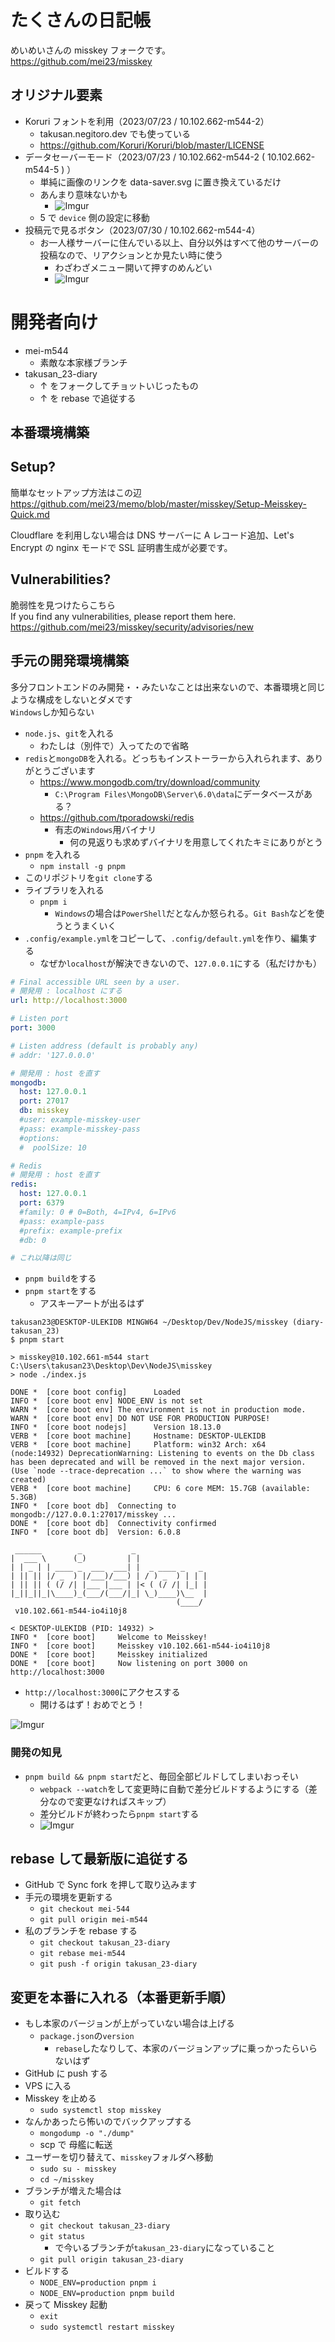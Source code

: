 # たくさんの日記帳
めいめいさんの misskey フォークです。  
https://github.com/mei23/misskey

## オリジナル要素

- Koruri フォントを利用（2023/07/23 / 10.102.662-m544-2）
    - takusan.negitoro.dev でも使っている
    - https://github.com/Koruri/Koruri/blob/master/LICENSE
- データセーバーモード（2023/07/23 / 10.102.662-m544-2 ( 10.102.662-m544-5 ) ）
    - 単純に画像のリンクを data-saver.svg に置き換えているだけ
    - あんまり意味ないかも
        - ![Imgur](https://imgur.com/G8q3OHu.png)
    - 5 で `device` 側の設定に移動
- 投稿元で見るボタン（2023/07/30 / 10.102.662-m544-4）
    - お一人様サーバーに住んでいる以上、自分以外はすべて他のサーバーの投稿なので、リアクションとか見たい時に使う
        - わざわざメニュー開いて押すのめんどい
        - ![Imgur](https://imgur.com/A4hRRyP.png)

# 開発者向け
- mei-m544
    - 素敵な本家様ブランチ
- takusan_23-diary
    - ↑ をフォークしてチョットいじったもの
    - ↑ を rebase で追従する

## 本番環境構築

## Setup?
簡単なセットアップ方法はこの辺  
https://github.com/mei23/memo/blob/master/misskey/Setup-Meisskey-Quick.md

Cloudflare を利用しない場合は DNS サーバーに A レコード追加、Let's Encrypt の nginx モードで SSL 証明書生成が必要です。

## Vulnerabilities?
脆弱性を見つけたらこちら  
If you find any vulnerabilities, please report them here.  
https://github.com/mei23/misskey/security/advisories/new

## 手元の開発環境構築
多分フロントエンドのみ開発・・みたいなことは出来ないので、本番環境と同じような構成をしないとダメです  
`Windows`しか知らない

- `node.js`、`git`を入れる
    - わたしは（別件で）入ってたので省略
- `redis`と`mongoDB`を入れる。どっちもインストーラーから入れられます、ありがとうございます
    - https://www.mongodb.com/try/download/community
        - `C:\Program Files\MongoDB\Server\6.0\data`にデータベースがある？
    - https://github.com/tporadowski/redis
        - 有志の`Windows`用バイナリ
            - 何の見返りも求めずバイナリを用意してくれたキミにありがとう
- `pnpm` を入れる
    - `npm install -g pnpm`
- このリポジトリを`git clone`する
- ライブラリを入れる
    - `pnpm i`
        - `Windows`の場合は`PowerShell`だとなんか怒られる。`Git Bash`などを使うとうまくいく
- `.config/example.yml`をコピーして、`.config/default.yml`を作り、編集する
    - なぜか`localhost`が解決できないので、`127.0.0.1`にする（私だけかも）

```yaml
# Final accessible URL seen by a user.
# 開発用 : localhost にする
url: http://localhost:3000

# Listen port
port: 3000

# Listen address (default is probably any)
# addr: '127.0.0.0'

# 開発用 : host を直す
mongodb:
  host: 127.0.0.1
  port: 27017
  db: misskey
  #user: example-misskey-user
  #pass: example-misskey-pass
  #options:
  #  poolSize: 10

# Redis
# 開発用 : host を直す
redis:
  host: 127.0.0.1
  port: 6379
  #family: 0 # 0=Both, 4=IPv4, 6=IPv6
  #pass: example-pass
  #prefix: example-prefix
  #db: 0

# これ以降は同じ
```

- `pnpm build`をする
- `pnpm start`をする
    - アスキーアートが出るはず

```
takusan23@DESKTOP-ULEKIDB MINGW64 ~/Desktop/Dev/NodeJS/misskey (diary-takusan_23)
$ pnpm start

> misskey@10.102.661-m544 start C:\Users\takusan23\Desktop\Dev\NodeJS\misskey
> node ./index.js

DONE *  [core boot config]      Loaded
INFO *  [core boot env] NODE_ENV is not set
WARN *  [core boot env] The environment is not in production mode.
WARN *  [core boot env] DO NOT USE FOR PRODUCTION PURPOSE!
INFO *  [core boot nodejs]      Version 18.13.0
VERB *  [core boot machine]     Hostname: DESKTOP-ULEKIDB
VERB *  [core boot machine]     Platform: win32 Arch: x64
(node:14932) DeprecationWarning: Listening to events on the Db class has been deprecated and will be removed in the next major version.
(Use `node --trace-deprecation ...` to show where the warning was created)
VERB *  [core boot machine]     CPU: 6 core MEM: 15.7GB (available: 5.3GB)
INFO *  [core boot db]  Connecting to mongodb://127.0.0.1:27017/misskey ...
DONE *  [core boot db]  Connectivity confirmed
INFO *  [core boot db]  Version: 6.0.8

 ______        _           _
|  ___ \      (_)         | |
| | _ | | ____ _  ___  ___| |  _ ____ _   _
| || || |/ _  ) |/___)/___) | / ) _  ) | | |
| || || ( (/ /| |___ |___ | |< ( (/ /| |_| |
|_||_||_|\____)_(___/(___/|_| \_)____)\__  |
                                     (____/
 v10.102.661-m544-io4i10j8

< DESKTOP-ULEKIDB (PID: 14932) >
INFO *  [core boot]     Welcome to Meisskey!
INFO *  [core boot]     Meisskey v10.102.661-m544-io4i10j8
DONE *  [core boot]     Meisskey initialized
DONE *  [core boot]     Now listening on port 3000 on http://localhost:3000
```

- `http://localhost:3000`にアクセスする
    - 開けるはず！おめでとう！

![Imgur](https://imgur.com/82TBoNP.png)

### 開発の知見
- `pnpm build && pnpm start`だと、毎回全部ビルドしてしまいおっそい
    - `webpack --watch`をして変更時に自動で差分ビルドするようにする（差分なので変更なければスキップ）
    - 差分ビルドが終わったら`pnpm start`する
    - ![Imgur](https://imgur.com/9FnvsUU.png)

## rebase して最新版に追従する

- GitHub で Sync fork を押して取り込みます
- 手元の環境を更新する
    - `git checkout mei-544`
    - `git pull origin mei-m544`
- 私のブランチを rebase する
    - `git checkout takusan_23-diary`
    - `git rebase mei-m544`
    - `git push -f origin takusan_23-diary`

## 変更を本番に入れる（本番更新手順）

- もし本家のバージョンが上がっていない場合は上げる
    - `package.json`の`version`
        - `rebase`したなりして、本家のバージョンアップに乗っかったらいらないはず
- GitHub に push する
- VPS に入る
- Misskey を止める
    - `sudo systemctl stop misskey`
- なんかあったら怖いのでバックアップする
    - `mongodump -o "./dump"`
    - scp で 母艦に転送
- ユーザーを切り替えて、`misskey`フォルダへ移動
    - `sudo su - misskey`
    - `cd ~/misskey`
- ブランチが増えた場合は
    - `git fetch`
- 取り込む
    - `git checkout takusan_23-diary`
    - `git status`
        - で今いるブランチが`takusan_23-diary`になっていること
    - `git pull origin takusan_23-diary`
- ビルドする
    - `NODE_ENV=production pnpm i`
    - `NODE_ENV=production pnpm build`
- 戻って Misskey 起動
    - `exit`
    - `sudo systemctl restart misskey`
